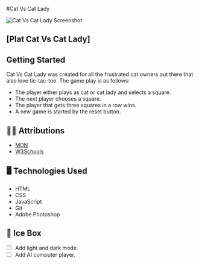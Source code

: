#Cat Vs Cat Lady

![Cat Vs Cat Lady Screenshot](./assets/images/catvscatladyscreenshot.png)

## [Plat Cat Vs Cat Lady]

## Getting Started

Cat Vs Cat Lady was created for all the frustrated cat owners out there that also love tic-tac-toe.  The game play is as follows:

* The player either plays as cat or cat lady and selects a square.
* The next player chooses a square.
* The player that gets three squares in a row wins.
* A new game is started by the reset button.

##  ✍🏻 Attributions

* [MDN](https://developer.mozilla.org/en-US/)
* [W3Schools](https://www.w3schools.com/)

##  🖥️ Technologies Used

* HTML
* CSS
* JavaScript
* Git
* Adobe Photoshop

## 🧊 Ice Box
- [ ] Add light and dark mode.
- [ ] Add AI computer player.